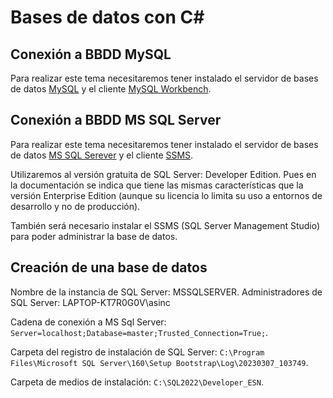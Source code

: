 # Bases de datos con C#

## Conexión a BBDD MySQL

Para realizar este tema necesitaremos tener instalado el servidor de bases de datos [MySQL](https://dev.mysql.com/downloads/mysql/) y el cliente [MySQL Workbench](https://dev.mysql.com/downloads/workbench/).

## Conexión a BBDD MS SQL Server

Para realizar este tema necesitaremos tener instalado el servidor de bases de datos [MS SQL Serever](https://www.microsoft.com/es-es/sql-server/sql-server-downloads) y el cliente [SSMS](https://docs.microsoft.com/es-es/sql/ssms/download-sql-server-management-studio-ssms?view=sql-server-ver15).

Utilizaremos al versión gratuita de SQL Server: Developer Edition. Pues en la documentación se indica que tiene las mismas características que la versión Enterprise Edition (aunque su licencia lo limita su uso a entornos de desarrollo y no de producción).

También será necesario instalar el SSMS (SQL Server Management Studio) para poder administrar la base de datos.

## Creación de una base de datos

Nombre de la instancia de SQL Server: MSSQLSERVER.
Administradores de SQL Server: LAPTOP-KT7R0G0V\asinc

Cadena de conexión a MS Sql Server: `Server=localhost;Database=master;Trusted_Connection=True;`.

Carpeta del registro de instalación de SQL Server: `C:\Program Files\Microsoft SQL Server\160\Setup Bootstrap\Log\20230307_103749`.

Carpeta de medios de instalación: `C:\SQL2022\Developer_ESN`.